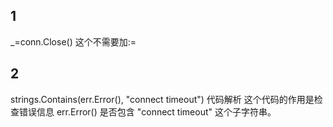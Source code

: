 ## 1
_=conn.Close()
这个不需要加:=
## 2
strings.Contains(err.Error(), "connect timeout") 代码解析
这个代码的作用是检查错误信息 err.Error() 是否包含 "connect timeout" 这个子字符串。